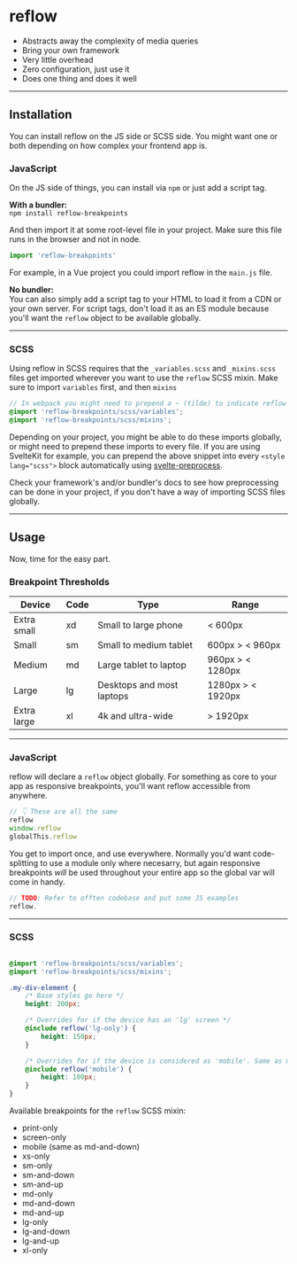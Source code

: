 # reflow

- Abstracts away the complexity of media queries
- Bring your own framework
- Very little overhead
- Zero configuration, just use it
- Does one thing and does it well

--------------------

## Installation
You can install reflow on the JS side or SCSS side. You might want one or both depending on how complex your frontend app is.

### **JavaScript**
On the JS side of things, you can install via `npm` or just add a script tag.

**With a bundler:**  
`npm install reflow-breakpoints`  

And then import it at some root-level file in your project. Make sure this file runs in the browser and not in node.  
```js
import 'reflow-breakpoints'
```

For example, in a Vue project you could import reflow in the `main.js` file.
  
**No bundler:**  
You can also simply add a script tag to your HTML to load it from a CDN or your own server. For script tags, don't load it as an ES module because you'll want the `reflow` object to be available globally.

--------------------

### **SCSS**
Using reflow in SCSS requires that the `_variables.scss` and `_mixins.scss` files get imported wherever you want to use the `reflow` SCSS mixin. Make sure to import `variables` first, and then `mixins`  

```scss
// In webpack you might need to prepend a ~ (tilde) to indicate reflow is a module
@import 'reflow-breakpoints/scss/variables';
@import 'reflow-breakpoints/scss/mixins';
```  

Depending on your project, you might be able to do these imports globally, or might need to prepend these imports to every file. If you are using SvelteKit for example, you can prepend the above snippet into every `<style lang="scss">` block automatically using [svelte-preprocess](https://github.com/sveltejs/svelte-preprocess).  

Check your framework's and/or bundler's docs to see how preprocessing can be done in your project, if you don't have a way of importing SCSS files globally.

--------------------

## Usage
Now, time for the easy part. 

### **Breakpoint Thresholds**
| Device      | Code | Type                      | Range              |
|-------------|------|---------------------------|--------------------|
| Extra small | xd   | Small to large phone      | < 600px            |
| Small       | sm   | Small to medium tablet    | 600px > < 960px    |
| Medium      | md   | Large tablet to laptop    | 960px > < 1280px  |
| Large       | lg   | Desktops and most laptops | 1280px > < 1920px |
| Extra large | xl   | 4k and ultra-wide         | > 1920px          |

<!-- > \* -16px on desktop to account for browser scrollbar -->

--------------------

### **JavaScript**
reflow will declare a `reflow` object globally. For something as core to your app as responsive breakpoints, you'll want reflow accessible from anywhere.

```js
// 👇 These are all the same
reflow
window.reflow
globalThis.reflow
```  

You get to import once, and use everywhere. Normally you'd want code-splitting to use a module only where necesarry, but again responsive breakpoints *will* be used throughout your entire app so the global var will come in handy.

```js
// TODO: Refer to offten codebase and put some JS examples
reflow.
```

--------------------

### **SCSS**

```scss

@import 'reflow-breakpoints/scss/variables';
@import 'reflow-breakpoints/scss/mixins';

.my-div-element {
    /* Base styles go here */
    height: 200px;

    /* Overrides for if the device has an 'lg' screen */
    @include reflow('lg-only') {
        height: 150px;
    }

    /* Overrides for if the device is considered as 'mobile'. Same as md-and-down */
    @include reflow('mobile') {
        height: 100px;
    }
}

```

Available breakpoints for the `reflow` SCSS mixin:
- print-only
- screen-only  
- mobile (same as md-and-down)
- xs-only
- sm-only
- sm-and-down
- sm-and-up
- md-only
- md-and-down
- md-and-up
- lg-only
- lg-and-down
- lg-and-up
- xl-only




